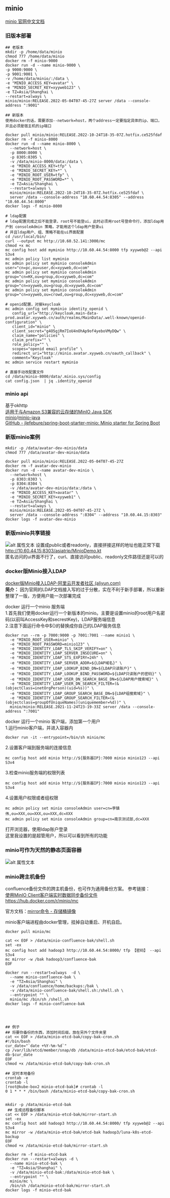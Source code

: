 ## minio  
[minio 官网中文文档](https://docs.min.io/cn/)  
### 旧版本部署
```shell
## 老版本
mkdir -p /home/data/minio
chmod 777 /home/data/minio
docker rm -f minio-9000
docker run -d --name minio-9000 \
-p 9000:9000 \
-p 9001:9001 \
-v /home/data/minio/:/data \
-e "MINIO_ACCESS_KEY=avatar" \
-e "MINIO_SECRET_KEY=xyyweb123" \
-e TZ=Asia/Shanghai \
--restart=always \
minio/minio:RELEASE.2022-05-04T07-45-27Z server /data --console-address ":9001"

## 新版本
使用docker的话，需要添加--network=host，两个address一定要指定具体的ip、端口，并且必须是宿主机的ip端口

docker pull minio/minio:RELEASE.2022-10-24T18-35-07Z.hotfix.ce525fdaf
docker rm -f minio-8000
docker run -d --name minio-8000 \
  --network=host \
  -p 8000:8000 \
  -p 8305:8305 \
  -v /data/minio-8000/data:/data \
  -e "MINIO_ACCESS_KEY=tfp" \
  -e "MINIO_SECRET_KEY=*" \
  -e "MINIO_ROOT_USER=tfp" \
  -e "MINIO_ROOT_PASSWORD=*" \
  -e TZ=Asia/Shanghai \
  --restart=always \
  minio/minio:RELEASE.2022-10-24T18-35-07Z.hotfix.ce525fdaf \
  server /data --console-address "10.60.44.54:8305" --address "10.60.44.54:8000"
docker logs -f minio-8000

# ldap配置
# ldap配置完成之后不能登录，root号不能登ui，此时必须用root号登命令行，添加ldap用户到 consoleAdmin 策略，才能用这个ldap用户登录ui
# 并且ldap用户、组、策略不能在ui界面配置
cd /usr/local/bin/
curl --output mc http://10.60.52.141:3000/mc
chmod +x mc
mc config host add myminio http://10.60.44.54:8000 tfp xyyweb@2 --api S3v4
mc admin policy list myminio
mc admin policy set myminio consoleAdmin user="cn=pc,ou=user,dc=xyyweb,dc=com"
mc admin policy set myminio consoleAdmin group="cn=HX,ou=group,dc=xyyweb,dc=com"
mc admin policy set myminio consoleAdmin group="cn=xyyweb,ou=group,dc=xyyweb,dc=com"
mc admin policy set myminio consoleAdmin group="cn=xyyweb,ou=crowd,ou=group,dc=xyyweb,dc=com"

# openid配置，对接keycloak
mc admin config set myminio identity_openid \
   config_url="http://keycloak.main-data-prod.avatar.xyyweb.cn/auth/realms/MainData/.well-known/openid-configuration" \
   client_id="minio" \
   client_secret="g4O5gjRm7IoU4nOhAp9of4yeboVMyDQw" \
   claim_name="policies" \
   claim_prefix="" \
   role_policy="" \
   scopes="openid email profile" \
   redirect_uri="http://minio.avatar.xyyweb.cn/oauth_callback" \
   comment="Keycloak"
mc admin service restart myminio 
 
# 直接手动改配置文件
cd /data/minio-8000/data/.minio.sys/config
cat config.json  | jq .identity_openid
```

### minio api  
基于okhttp  
[适用于与Amazon S3兼容的云存储的MinIO Java SDK](https://docs.min.io/cn/java-client-quickstart-guide.html)  
[minio](https://github.com/minio)/[minio-java](https://github.com/minio/minio-java)  
[GitHub - jlefebure/spring-boot-starter-minio: Minio starter for Spring Boot](https://github.com/jlefebure/spring-boot-starter-minio)  

### 新版minio案例
```shell
mkdir -p /data/avatar-dev-minio/data
chmod 777 /data/avatar-dev-minio/data
  
docker pull minio/minio:RELEASE.2022-05-04T07-45-27Z
docker rm -f avatar-dev-minio
docker run -d --name avatar-dev-minio \
  --network=host \
  -p 8303:8303 \
  -p 8304:8304 \
  -v /data/avatar-dev-minio/data:/data \
  -e "MINIO_ACCESS_KEY=avatar" \
  -e "MINIO_SECRET_KEY=xyyweb1" \
  -e TZ=Asia/Shanghai \
  --restart=always \
  minio/minio:RELEASE.2022-05-04T07-45-27Z \
  server /data --console-address ":8304" --address "10.60.44.15:8303"
docker logs -f avatar-dev-minio
```

### 新版minio共享链接
![alt 属性文本](.\img\image2022-5-18_9-53-8.png)
设置成public或者readonly，直接拼接这样的地址也能正常下载  
<http://10.60.44.15:8303/asiatrip/MinioDemo.kt>  
匿名访问的ui界面不行了，curl、直接访问public、readonly文件路径还是可以的  

### docker版Minio接入LDAP
[docker版Minio接入LDAP-阿里云开发者社区 (aliyun.com)](https://developer.aliyun.com/article/830326)  
**简介：** 因为官网的LDAP文档接入写的过于分散，实在不利于新手部署，所以重新整理了一版，方便用户能一次部署完成  
 
docker 运行一个minio 服务端  
1.首先我们使用docker运行一个新版本的minio。主要是设置minio的root用户名密码(以前叫AccessKey和secrestKey)，LDAP服务端信息  
2.注意下面运行命令中${}的替换成你自己的LDAP服务信息
```
docker run --rm -p 7000:9000 -p 7001:7001 --name minio1 \
  -e "MINIO_ROOT_USER=minio" \
  -e "MINIO_ROOT_PASSWORD=minio123" \
  -e "MINIO_IDENTITY_LDAP_TLS_SKIP_VERIFY=on" \
  -e "MINIO_IDENTITY_LDAP_SERVER_INSECURE=on" \
  -e "MINIO_IDENTITY_LDAP_STS_EXPIRY=24h" \
  -e "MINIO_IDENTITY_LDAP_SERVER_ADDR=${LDAP域名}" \
  -e "MINIO_IDENTITY_LDAP_LOOKUP_BIND_DN=${LDAP只读账户}" \
  -e "MINIO_IDENTITY_LDAP_LOOKUP_BIND_PASSWORD=${LDAP只读账户的密码}" \
  -e "MINIO_IDENTITY_LDAP_USER_DN_SEARCH_BASE_DN=${LDAP用户搜索域}" \
  -e "MINIO_IDENTITY_LDAP_USER_DN_SEARCH_FILTER=(&(objectClass=inetOrgPerson)(uid=%s))" \
  -e "MINIO_IDENTITY_LDAP_GROUP_SEARCH_BASE_DN=${LDAP组搜索域}" \
  -e "MINIO_IDENTITY_LDAP_GROUP_SEARCH_FILTER=(&(objectclass=groupOfUniqueNames)(uniquemember=%d))" \
  minio/minio:RELEASE.2021-11-24T23-19-33Z server /data --console-address ":7001"
```

docker 运行一个minio 客户端，添加第一个用户  
1.运行minio客户端，并进入容器内
```
docker run -it --entrypoint=/bin/sh minio/mc
```  
2.设置客户端到服务端的连接信息
```
mc config host add minio http://${服务器IP}:7000 minio minio123 --api S3v4
```
3.检查minio服务端的权限列表
```
mc config host add minio http://${服务器IP}:7000 minio minio123 --api S3v4
```
4.设置用户权限或者组权限
```
mc admin policy set minio consoleAdmin user=cn=李镇伟,ou=XXX,ou=XXX,ou=XXX,dc=XXX
mc admin policy set minio consoleAdmin group=cn=南京测试部,dc=XXX
```
打开浏览器，使用ldap账户登录  
这里我设置的是超管用户，所以可以看到所有的功能

### minio可作为天然的静态页面容器  
![alt 属性文本](.\img\Snipaste_2022-09-05_11-08-15.png) 

### minio跨主机备份
confluence备份文件的跨主机备份，也可作为通用备份方案。
参考链接：  
[使用MinIO Client客户端实时数据同步备份文件](https://www.moewah.com/archives/2886.html)  
<https://hub.docker.com/r/minio/mc>  

官方文档：[mirror命令 - 存储桶镜像](https://docs.min.io/cn/minio-client-complete-guide.html#mirror)

minio客户端进程由docker管理，挂掉自动重启、开机自启。

```shell 
docker pull minio/mc
 
cat << EOF > /data/minio-confluence-bak/shell.sh
set -ex
mc config host add hadoop3 http://10.60.44.54:8000/ tfp 【密码】 --api S3v4
mc mirror -w /bak hadoop3/confluence-bak
EOF
 
docker run --restart=always  -d \
  --name minio-confluence-bak \
  -e "TZ=Asia/Shanghai" \
  -v /data/confluence/home/backups:/bak \
  -v /data/minio-confluence-bak/shell.sh:/shell.sh \
  --entrypoint "" \
  minio/mc /bin/sh /shell.sh
docker logs -f minio-confluence-bak




## 例子
## 将要你备份的东西，添加时间后缀，放在另外个文件夹里 
cat << EOF > /data/minio-etcd-bak/copy-bak-cron.sh
#!/bin/bash
cur_date="`date +%Y-%m-%d`"
cp /var/lib/etcd/member/snap/db /data/minio-etcd-bak/etcd-bak/etcd-db-$cur_date
EOF
chmod +x /data/minio-etcd-bak/copy-bak-cron.sh

## 定时本地备份
crontab -e
crontab -l
[root@kube-box2 minio-etcd-bak]# crontab -l
0 1 * * * /bin/bash /data/minio-etcd-bak/copy-bak-cron.sh


mkdir -p /data/minio-etcd-bak
 ## 生成远程备份脚本
cat << EOF > /data/minio-etcd-bak/mirror-start.sh
set -ex
mc config host add hadoop3 http://10.60.44.54:8000/ tfp xyyweb@2 --api S3v4
mc mirror -w /data/minio-etcd-bak/etcd-bak hadoop3/luna-k8s-etcd-backup
EOF
chmod +x /data/minio-etcd-bak/mirror-start.sh
 
docker rm -f minio-etcd-bak
docker run --restart=always -d \
  --name minio-etcd-bak \
  -e "TZ=Asia/Shanghai" \
  -v /data/minio-etcd-bak:/data/minio-etcd-bak \
  --entrypoint "" \
  minio/mc \
  /bin/sh /data/minio-etcd-bak/mirror-start.sh
docker logs -f minio-etcd-bak
```

